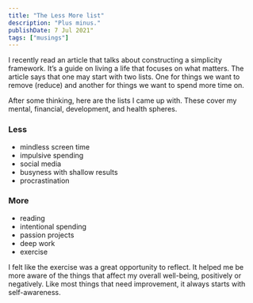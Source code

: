 ```yaml
---
title: "The Less More list"
description: "Plus minus."
publishDate: 7 Jul 2021"
tags: ["musings"]
---
```


I recently read an article that talks about constructing a simplicity framework. It’s a guide on living a life that focuses on what matters. The article says that one may start with two lists. One for things we want to remove (reduce) and another for things we want to spend more time on.

After some thinking, here are the lists I came up with. These cover my mental, financial, development, and health spheres.

### Less

- mindless screen time
- impulsive spending
- social media
- busyness with shallow results
- procrastination

### More

- reading
- intentional spending
- passion projects
- deep work
- exercise

I felt like the exercise was a great opportunity to reflect. It helped me be more aware of the things that affect my overall well-being, positively or negatively. Like most things that need improvement, it always starts with self-awareness.
